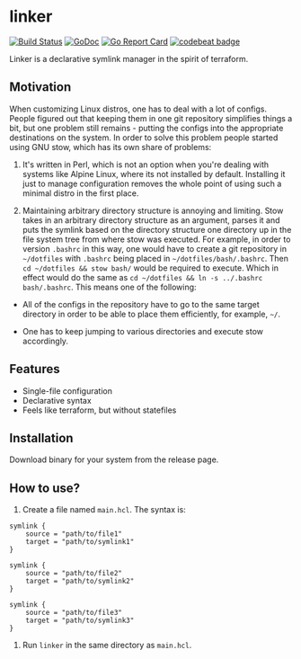 # linker
[![Build Status](https://cloud.drone.io/api/badges/domust/linker/status.svg?ref=refs/heads/master)](https://cloud.drone.io/domust/linker)
[![GoDoc](https://godoc.org/github.com/domust/linker?status.svg)](https://godoc.org/github.com/domust/linker)
[![Go Report Card](https://goreportcard.com/badge/domust/linker)](https://goreportcard.com/report/domust/linker)
[![codebeat badge](https://codebeat.co/badges/138238ba-db9d-4c8a-a10e-a4f121cbcc71)](https://codebeat.co/projects/github-com-domust-linker-master)

Linker is a declarative symlink manager in the spirit of terraform.

## Motivation

When customizing Linux distros, one has to deal with a lot of configs.
People figured out that keeping them in one git repository simplifies
things a bit, but one problem still remains - putting the configs into
the appropriate destinations on the system. In order to solve this
problem people started using GNU stow, which has its own share of problems:

1. It's written in Perl, which is not an option when you're dealing with
systems like Alpine Linux, where its not installed by default. Installing
it just to manage configuration removes the whole point of using such a
minimal distro in the first place.

1. Maintaining arbitrary directory structure is annoying and limiting.
Stow takes in an arbitrary directory structure as an argument, parses it
and puts the symlink based on the directory structure one directory up in
the file system tree from where stow was executed. For example, in order
to version `.bashrc` in this way, one would have to create a git repository
in `~/dotfiles` with `.bashrc` being placed in `~/dotfiles/bash/.bashrc`.
Then `cd ~/dotfiles && stow bash/` would be required to execute. Which
in effect would do the same as `cd ~/dotfiles && ln -s ../.bashrc bash/.bashrc`.
This means one of the following:

* All of the configs in the repository have to go to the same target directory
in order to be able to place them efficiently, for example, `~/`.

* One has to keep jumping to various directories and execute stow accordingly.

## Features

* Single-file configuration
* Declarative syntax
* Feels like terraform, but without statefiles

## Installation

Download binary for your system from the release page.

## How to use?

1. Create a file named `main.hcl`. The syntax is:

```hcl
symlink {
    source = "path/to/file1"
    target = "path/to/symlink1"
}

symlink {
    source = "path/to/file2"
    target = "path/to/symlink2"
}

symlink {
    source = "path/to/file3"
    target = "path/to/symlink3"
}
```

1. Run `linker` in the same directory as `main.hcl`.
